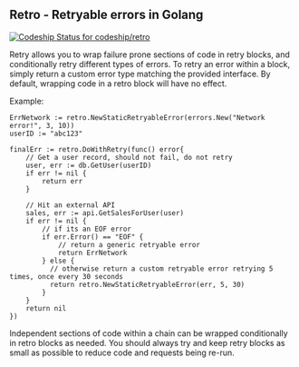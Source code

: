 ## Retro - Retryable errors in Golang

[ ![Codeship Status for codeship/retro](https://codeship.com/projects/9b134140-1aff-0134-ce79-0e8ad2af7d49/status?branch=master)](https://codeship.com/projects/159527)

Retry allows you to wrap failure prone sections of code in retry blocks, and conditionally retry different types of errors. To retry an error within a block, simply return a custom error type matching the provided interface. By default, wrapping code in a retro block will have no effect.

Example:

```
ErrNetwork := retro.NewStaticRetryableError(errors.New("Network error!", 3, 10))
userID := "abc123"

finalErr := retro.DoWithRetry(func() error{
    // Get a user record, should not fail, do not retry
    user, err := db.GetUser(userID)
    if err != nil {
        return err
    }

    // Hit an external API
    sales, err := api.GetSalesForUser(user)
    if err != nil {
        // if its an EOF error
        if err.Error() == "EOF" {
            // return a generic retryable error
            return ErrNetwork
        } else {
          // otherwise return a custom retryable error retrying 5 times, once every 30 seconds
          return retro.NewStaticRetryableError(err, 5, 30)
        }
    }
    return nil
})
```

Independent sections of code within a chain can be wrapped conditionally in retro blocks as needed. You should always try and keep retry blocks as small as possible to reduce code and requests being re-run.



